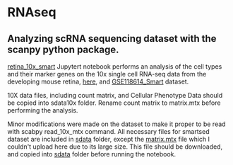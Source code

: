 # RNAseq
## Analyzing scRNA  sequencing dataset with the scanpy python package.

[retina_10x_smart](https://github.com/zsamadi/RNAseq/blob/main/retina_10x_smart.ipynb) Jupytert notebook performs an analysis of the cell types and their marker genes on the 10x single cell RNA-seq data from the developing mouse retina, [here](https://github.com/gofflab/developing_mouse_retina_scRNASeq/blob/master/README.md),  and [GSE118614_Smart](https://www.ncbi.nlm.nih.gov/geo/query/acc.cgi?acc=GSE118614) dataset.

10X data files, including count matrix, and Cellular Phenotype Data should be copied into sdata10x folder. Rename count matrix to matrix.mtx before performing the analysis.

Minor modifications were made on the dataset to make it proper to be read with scabpy read_10x_mtx command. All necessary files for smartsed dataset are included in [sdata](https://github.com/zsamadi/RNAseq/tree/main/sdata) folder, except the [matrix.mtx](https://drive.google.com/uc?id=1yBlJ-lbGgYED3P_ziVffwZR1PmVDsFnT&export=download) file which I couldn't upload here due to its large size. This file should be downloaded, and copied into [sdata](https://github.com/zsamadi/RNAseq/tree/main/sdata) folder before running the notebook.
